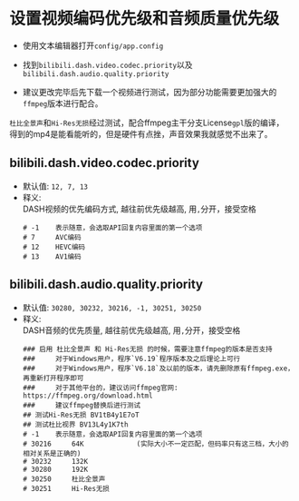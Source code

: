 # 设置视频编码优先级和音频质量优先级
+ 使用文本编辑器打开`config/app.config`  

+ 找到`bilibili.dash.video.codec.priority`以及`bilibili.dash.audio.quality.priority`  

+ 建议更改完毕后先下载一个视频进行测试，因为部分功能需要更加强大的`ffmpeg`版本进行配合。    

`杜比全景声`和`Hi-Res无损`经过测试，配合ffmpeg主干分支License`gpl`版的编译，  
得到的mp4是能看能听的，但是硬件有点挫，声音效果我就感觉不出来了。  

## bilibili.dash.video.codec.priority
- 默认值: `12, 7, 13`  
- 释义:   
    DASH视频的优先编码方式, 越往前优先级越高, 用`,`分开，接受空格
    ```
    # -1	表示随意，会选取API回复内容里面的第一个选项
    # 7 	AVC编码 
    # 12 	HEVC编码 	
    # 13 	AV1编码 
    ```
## bilibili.dash.audio.quality.priority 
- 默认值: `30280, 30232, 30216, -1, 30251, 30250`  
- 释义:   
    DASH音频的优先质量, 越往前优先级越高, 用`,`分开，接受空格
    ```
    ### 启用 杜比全景声 和 Hi-Res无损 的时候，需要注意ffmpeg的版本是否支持
    ###		对于Windows用户，程序`V6.19`程序版本及之后理论上可行
    ###		对于Windows用户，程序`V6.18`及以前的版本，请先删除原有ffmpeg.exe，再重新打开程序即可
    ### 	对于其他平台的，建议访问ffmpeg官网: https://ffmpeg.org/download.html
    ###		建议ffmpeg替换后进行测试
    ## 测试Hi-Res无损 BV1tB4y1E7oT
    ## 测试杜比视界 BV13L4y1K7th
    # -1	表示随意，会选取API回复内容里面的第一个选项
    # 30216 	64K             (实际大小不一定匹配，但码率只有这三档，大小的相对关系是正确的)
    # 30232 	132K
    # 30280 	192K
    # 30250 	杜比全景声
    # 30251 	Hi-Res无损
    ```